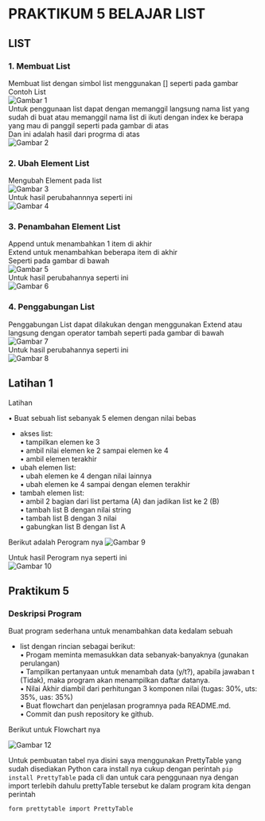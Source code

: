 # PRAKTIKUM 5 BELAJAR LIST

## LIST

### 1. Membuat List

Membuat list dengan simbol list menggunakan [] seperti pada gambar <br/>
Contoh List <br/>
![Gambar 1](Screnshoot/ss1.png) <br/>
Untuk penggunaan list dapat dengan memanggil langsung nama list yang sudah di buat atau memanggil nama list di ikuti dengan index ke berapa yang mau di panggil seperti pada gambar di atas <br/>
Dan ini adalah hasil dari progrma di atas <br/>
![Gambar 2](Screnshoot/ss2.png) <br/>

### 2. Ubah Element List

Mengubah Element pada list <br/>
![Gambar 3](Screnshoot/ss3.png) <br/>
Untuk hasil perubahannnya seperti ini <br/>
![Gambar 4](Screnshoot/ss4.png) <br/>

### 3. Penambahan Element List

Append untuk menambahkan 1 item di akhir <br/>
Extend untuk menambahkan beberapa item di akhir <br/>
Seperti pada gambar di bawah <br/>
![Gambar 5](Screnshoot/ss5.png) <br/>
Untuk hasil perubahannya seperti ini<br/>
![Gambar 6](Screnshoot/ss6.png) <br/>

### 4. Penggabungan List

Penggabungan List dapat dilakukan dengan menggunakan Extend atau langsung dengan operator tambah seperti pada gambar di bawah <br/>
![Gambar 7](Screnshoot/ss7.png) <br/>
Untuk hasil perubahannya seperti ini<br/>
![Gambar 8](Screnshoot/ss8.png) <br/>

## Latihan 1

Latihan <br/>

• Buat sebuah list sebanyak 5 elemen dengan nilai bebas<br/>

- akses list:<br/>
  • tampilkan elemen ke 3 <br/>
  • ambil nilai elemen ke 2 sampai elemen ke 4 <br/>
  • ambil elemen terakhir <br/>
- ubah elemen list: <br/>
  • ubah elemen ke 4 dengan nilai lainnya <br/>
  • ubah elemen ke 4 sampai dengan elemen terakhir <br/>
- tambah elemen list: <br/>
  • ambil 2 bagian dari list pertama (A) dan jadikan list ke 2 (B) <br/>
  • tambah list B dengan nilai string <br/>
  • tambah list B dengan 3 nilai <br/>
  • gabungkan list B dengan list A <br/>

Berikut adalah Perogram nya
![Gambar 9](Screnshoot/ss9.png) <br/>

Untuk hasil Perogram nya seperti ini <br/>
![Gambar 10](Screnshoot/ss10.png) <br/>

## Praktikum 5

### Deskripsi Program

Buat program sederhana untuk menambahkan data kedalam sebuah<br/>

- list dengan rincian sebagai berikut:<br/>
  • Progam meminta memasukkan data sebanyak-banyaknya (gunakan perulangan) <br/>
  • Tampilkan pertanyaan untuk menambah data (y/t?), apabila jawaban t (Tidak), maka program akan
  menampilkan daftar datanya.<br/>
  • Nilai Akhir diambil dari perhitungan 3 komponen nilai (tugas: 30%, uts: 35%, uas: 35%)<br/>
  • Buat flowchart dan penjelasan programnya pada README.md.<br/>
  • Commit dan push repository ke github.<br/>

Berikut untuk Flowchart nya

![Gambar 12](Screnshoot/ss12.jpg)

Untuk pembuatan tabel nya disini saya menggunakan PrettyTable yang sudah disediakan Python cara install nya cukup dengan perintah ```pip install PrettyTable``` pada cli dan untuk cara penggunaan nya dengan import terlebih dahulu prettyTable tersebut ke dalam program kita dengan perintah

```sh
form prettytable import PrettyTable 
```
